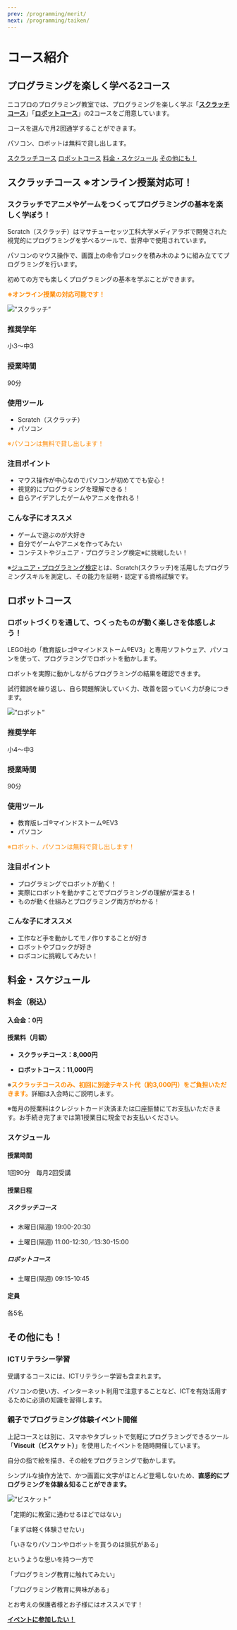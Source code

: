 ```yaml
---
prev: /programming/merit/
next: /programming/taiken/
---
```

# コース紹介
## プログラミングを楽しく学べる2コース
ニコプロのプログラミング教室では、プログラミングを楽しく学ぶ「[**スクラッチコース**](/programming/course-price/#スクラッチコース)」「[**ロボットコース**](/programming/course-price/#ロボットコース)」の2コースをご用意しています。

コースを選んで月2回通学することができます。

パソコン、ロボットは無料で貸し出します。

<div>
<a href="/programming/course-price/#スクラッチコース" class="btn">スクラッチコース</a>
<a href="/programming/course-price/#ロボットコース" class="btn">ロボットコース</a>
<a href="/programming/course-price/#料金・スケジュール" class="btn">料金・スケジュール</a>
<a href="/programming/course-price/#その他にも！" class="btn">その他にも！</a>
</div>

## スクラッチコース ※オンライン授業対応可！
### スクラッチでアニメやゲームをつくってプログラミングの基本を楽しく学ぼう！

Scratch（スクラッチ）はマサチューセッツ工科大学メディアラボで開発された視覚的にプログラミングを学べるツールで、世界中で使用されています。

パソコンのマウス操作で、画面上の命令ブロックを積み木のように組み立ててプログラミングを行います。

初めての方でも楽しくプログラミングの基本を学ぶことができます。

**<font color="#FF8800">※オンライン授業の対応可能です！</font>**

<img src="/img/course-scratch.png" alt=”スクラッチ” />

### 推奨学年
小3～中3

### 授業時間
90分

### 使用ツール
- Scratch（スクラッチ）
- パソコン

<font color="#FF8800">※パソコンは無料で貸し出します！</font>

### 注目ポイント
- マウス操作が中心なのでパソコンが初めてでも安心！
- 視覚的にプログラミングを理解できる！
- 自らアイデアしたゲームやアニメを作れる！

### こんな子にオススメ
- ゲームで遊ぶのが大好き
- 自分でゲームやアニメを作ってみたい
- コンテストやジュニア・プログラミング検定※に挑戦したい！

※<a href="https://www.sikaku.gr.jp/js/ks/" target="_blank">ジュニア・プログラミング検定</a>とは、Scratch(スクラッチ)を活用したプログラミングスキルを測定し、その能力を証明・認定する資格試験です。

## ロボットコース
### ロボットづくりを通して、つくったものが動く楽しさを体感しよう！
LEGO社の「教育版レゴ®マインドストーム®EV3」と専用ソフトウェア、パソコンを使って、プログラミングでロボットを動かします。

ロボットを実際に動かしながらプログラミングの結果を確認できます。

試行錯誤を繰り返し、自ら問題解決していく力、改善を図っていく力が身につきます。

<img src="/img/course-robot.png" alt=”ロボット” />

### 推奨学年
小4～中3

### 授業時間
90分

### 使用ツール
- 教育版レゴ®マインドストーム®EV3
- パソコン

<font color="#FF8800">※ロボット、パソコンは無料で貸し出します！</font>

### 注目ポイント
- プログラミングでロボットが動く！
- 実際にロボットを動かすことでプログラミングの理解が深まる！
- ものが動く仕組みとプログラミング両方がわかる！

### こんな子にオススメ
- 工作など手を動かしてモノ作りすることが好き
- ロボットやブロックが好き
- ロボコンに挑戦してみたい！

## 料金・スケジュール
### 料金（税込）
#### 入会金：0円

#### 授業料（月額）
- **スクラッチコース：8,000円**

- **ロボットコース：11,000円**

※<font color="#FF8800">**スクラッチコースのみ、初回に別途テキスト代（約3,000円）をご負担いただきます。**</font>詳細は入会時にご説明します。

※毎月の授業料はクレジットカード決済または口座振替にてお支払いただきます。お手続き完了までは第1授業日に現金でお支払いください。

### スケジュール
#### 授業時間	
1回90分　毎月2回受講

#### 授業日程
##### スクラッチコース
- 木曜日(隔週) 19:00-20:30

- 土曜日(隔週) 11:00-12:30／13:30-15:00

##### ロボットコース

- 土曜日(隔週) 09:15-10:45

#### 定員
各5名

## その他にも！
### ICTリテラシー学習
受講するコースには、ICTリテラシー学習も含まれます。

パソコンの使い方、インターネット利用で注意することなど、ICTを有効活用するために必須の知識を習得します。

### 親子でプログラミング体験イベント開催
上記コースとは別に、スマホやタブレットで気軽にプログラミングできるツール「**Viscuit（ビスケット）**」を使用したイベントを随時開催しています。

自分の指で絵を描き、その絵をプログラミングで動かします。

シンプルな操作方法で、かつ画面に文字がほとんど登場しないため、**直感的にプログラミングを体験＆知ることができます。**

<img src="/img/course-viscuit.jpg" alt=”ビスケット” />

「定期的に教室に通わせるほどではない」

「まずは軽く体験させたい」

「いきなりパソコンやロボットを買うのは抵抗がある」

というような思いを持つ一方で

「プログラミング教育に触れてみたい」

「プログラミング教育に興味がある」

とお考えの保護者様とお子様にはオススメです！

<a href="/contact" class="btn">**イベントに参加したい！**</a>
